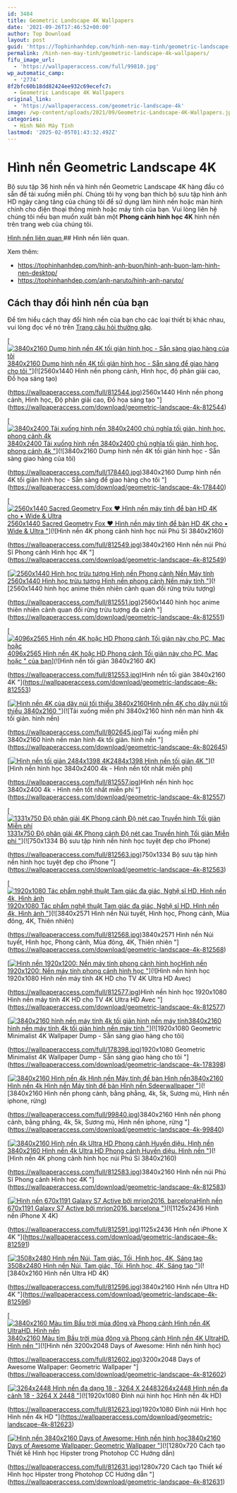 ```yaml
---
id: 3484
title: Geometric Landscape 4K Wallpapers
date: '2021-09-26T17:46:52+00:00'
author: Top Download
layout: post
guid: 'https://Tophinhanhdep.com/hinh-nen-may-tinh/geometric-landscape-4k-wallpapers/'
permalink: /hinh-nen-may-tinh/geometric-landscape-4k-wallpapers/
fifu_image_url:
  - 'https://wallpaperaccess.com/full/99810.jpg'
wp_automatic_camp:
  - '2774'
8f2bfc60b18dd82424ee932c69ecefc7:
  - Geometric Landscape 4K Wallpapers
original_link:
  - 'https://wallpaperaccess.com/geometric-landscape-4k'
image: /wp-content/uploads/2021/09/Geometric-Landscape-4K-Wallpapers.jpg
categories:
  - Hình Nền Máy Tính
lastmod: '2025-02-05T01:43:32.492Z'
---
```

# Hình nền Geometric Landscape 4K

Bộ sưu tập 36 hình nền và hình nền Geometric Landscape 4K hàng đầu có sẵn để tải xuống miễn phí. Chúng tôi hy vọng bạn thích bộ sưu tập hình ảnh HD ngày càng tăng của chúng tôi để sử dụng làm hình nền hoặc màn hình chính cho điện thoại thông minh hoặc máy tính của bạn. Vui lòng liên hệ chúng tôi nếu bạn muốn xuất bản một **Phong cảnh hình học 4K** hình nền trên trang web của chúng tôi.

[Hình nền liên quan ](#related) ## Hình nền liên quan.

   
 Xem thêm:

   
- <https://tophinhanhdep.com/hinh-anh-buon/hinh-anh-buon-lam-hinh-nen-desktop/>
- <https://tophinhanhdep.com/anh-naruto/hinh-anh-naruto/>

## Cách thay đổi hình nền của bạn

Để tìm hiểu cách thay đổi hình nền của bạn cho các loại thiết bị khác nhau, vui lòng đọc về nó trên [Trang câu hỏi thường gặp](https://tophinhanhdep.com/faq/).

  
[[![3840x2160 Dump hình nền 4K tối giản hình học - Sẵn sàng giao hàng của tôi](https://wallpaperaccess.com/full/99810.jpg)3840x2160 Dump hình nền 4K tối giản hình học - Sẵn sàng để giao hàng cho tôi "](https://wallpaperaccess.com/download/geometric-landscape-4k-99810)](![2560x1440 Hình nền phong cảnh, Hình học, độ phân giải cao, Đồ họa sáng tạo)

(https://wallpaperaccess.com/full/812544.jpg)2560x1440 Hình nền phong cảnh, Hình học, Độ phân giải cao, Đồ họa sáng tạo "](https://wallpaperaccess.com/download/geometric-landscape-4k-812544)

[[![3840x2400 Tải xuống hình nền 3840x2400 chủ nghĩa tối giản, hình học, phong cảnh 4k](https://wallpaperaccess.com/full/812545.jpg)3840x2400 Tải xuống hình nền 3840x2400 chủ nghĩa tối giản, hình học, phong cảnh 4k "](https://wallpaperaccess.com/download/geometric-landscape-4k-812545)](![3840x2160 Dump hình nền 4K tối giản hình học - Sẵn sàng giao hàng của tôi)

(https://wallpaperaccess.com/full/178440.jpg)3840x2160 Dump hình nền 4K tối giản hình học - Sẵn sàng để giao hàng cho tôi "](https://wallpaperaccess.com/download/geometric-landscape-4k-178440)

[[![2560x1440 Sacred Geometry Fox ❤ Hình nền máy tính để bàn HD 4K cho • Wide & Ultra](https://wallpaperaccess.com/full/812547.jpg)2560x1440 Sacred Geometry Fox ❤ Hình nền máy tính để bàn HD 4K cho • Wide &amp; Ultra "](https://wallpaperaccess.com/download/geometric-landscape-4k-812547)](![Hình nền 4K phong cảnh hình học núi Phú Sĩ 3840x2160)

(https://wallpaperaccess.com/full/812549.jpg)3840x2160 Hình nền núi Phú Sĩ Phong cảnh Hình học 4K "](https://wallpaperaccess.com/download/geometric-landscape-4k-812549)

[[![2560x1440 Hình học trừu tượng Hình nền Phong cảnh Nền Máy tính](https://wallpaperaccess.com/full/812550.jpg)2560x1440 Hình học trừu tượng Hình nền phong cảnh Nền máy tính "](https://wallpaperaccess.com/download/geometric-landscape-4k-812550)](![2560x1440 hình học anime thiên nhiên cảnh quan đồi rừng trừu tượng)

(https://wallpaperaccess.com/full/812551.jpg)2560x1440 hình học anime thiên nhiên cảnh quan đồi rừng trừu tượng đa cảnh "](https://wallpaperaccess.com/download/geometric-landscape-4k-812551)

[[![4096x2565 Hình nền 4K hoặc HD Phong cảnh Tối giản này cho PC, Mac hoặc](https://wallpaperaccess.com/full/701891.jpg)4096x2565 Hình nền 4K hoặc HD Phong cảnh Tối giản này cho PC, Mac hoặc " của bạn](https://wallpaperaccess.com/download/geometric-landscape-4k-701891)](![Hình nền tối giản 3840x2160 4K)

(https://wallpaperaccess.com/full/812553.jpg)Hình nền tối giản 3840x2160 4K "](https://wallpaperaccess.com/download/geometric-landscape-4k-812553)

[[![Hình nền 4K của dãy núi tối thiểu 3840x2160](https://wallpaperaccess.com/full/99789.jpg)Hình nền 4K cho dãy núi tối thiểu 3840x2160 "](https://wallpaperaccess.com/download/geometric-landscape-4k-99789)](![Tải xuống miễn phí 3840x2160 hình nền màn hình 4k tối giản.  hình nền)

(https://wallpaperaccess.com/full/802645.jpg)Tải xuống miễn phí 3840x2160 hình nền màn hình 4k tối giản. hình nền "](https://wallpaperaccess.com/download/geometric-landscape-4k-802645)

[[![Hình nền tối giản 2484x1398 4K](https://wallpaperaccess.com/full/812556.jpg)2484x1398 Hình nền tối giản 4K "](https://wallpaperaccess.com/download/geometric-landscape-4k-812556)](![Hình nền hình học 3840x2400 4k - Hình nền tốt nhất miễn phí)

(https://wallpaperaccess.com/full/812557.jpg)Hình nền hình học 3840x2400 4k - Hình nền tốt nhất miễn phí "](https://wallpaperaccess.com/download/geometric-landscape-4k-812557)

[[![1331x750 Độ phân giải 4K Phong cảnh Độ nét cao Truyền hình Tối giản Miễn phí](https://wallpaperaccess.com/full/812560.png)1331x750 Độ phân giải 4K Phong cảnh Độ nét cao Truyền hình Tối giản Miễn phí "](https://wallpaperaccess.com/download/geometric-landscape-4k-812560)](![750x1334 Bộ sưu tập hình nền hình học tuyệt đẹp cho iPhone)

(https://wallpaperaccess.com/full/812563.jpg)750x1334 Bộ sưu tập hình nền hình học tuyệt đẹp cho iPhone "](https://wallpaperaccess.com/download/geometric-landscape-4k-812563)

[[![1920x1080 Tác phẩm nghệ thuật Tam giác đa giác, Nghệ sĩ HD, Hình nền 4k, Hình ảnh](https://wallpaperaccess.com/full/812565.png)1920x1080 Tác phẩm nghệ thuật Tam giác đa giác, Nghệ sĩ HD, Hình nền 4k, Hình ảnh "](https://wallpaperaccess.com/download/geometric-landscape-4k-812565)](![3840x2571 Hình nền Núi tuyết, Hình học, Phong cảnh, Mùa đông, 4K, Thiên nhiên)

(https://wallpaperaccess.com/full/812568.jpg)3840x2571 Hình nền Núi tuyết, Hình học, Phong cảnh, Mùa đông, 4K, Thiên nhiên "](https://wallpaperaccess.com/download/geometric-landscape-4k-812568)

[[![Hình nền 1920x1200: Nền máy tính phong cảnh hình học](https://wallpaperaccess.com/full/812575.jpg)Hình nền 1920x1200: Nền máy tính phong cảnh hình học "](https://wallpaperaccess.com/download/geometric-landscape-4k-812575)](![Hình nền hình học 1920x1080 Hình nền máy tính 4K HD cho TV 4K Ultra HD Avec)

(https://wallpaperaccess.com/full/812577.jpg)Hình nền hình học 1920x1080 Hình nền máy tính 4K HD cho TV 4K Ultra HD Avec "](https://wallpaperaccess.com/download/geometric-landscape-4k-812577)

[[![3840x2160 hình nền máy tính 4k tối giản hình nền máy tính](https://wallpaperaccess.com/full/42277.jpg)3840x2160 hình nền máy tính 4k tối giản hình nền máy tính "](https://wallpaperaccess.com/download/geometric-landscape-4k-42277)](![1920x1080 Geometric Minimalist 4K Wallpaper Dump - Sẵn sàng giao hàng cho tôi)

(https://wallpaperaccess.com/full/178398.jpg)1920x1080 Geometric Minimalist 4K Wallpaper Dump - Sẵn sàng giao hàng cho tôi "](https://wallpaperaccess.com/download/geometric-landscape-4k-178398)

[[![3840x2160 Hình nền 4k Hình nền Máy tính để bàn Hình nền](https://wallpaperaccess.com/full/155630.jpg)3840x2160 Hình nền 4k Hình nền Máy tính để bàn Hình nền Sdeerwallpaper "](https://wallpaperaccess.com/download/geometric-landscape-4k-155630)](![3840x2160 Hình nền phong cảnh, bằng phẳng, 4k, 5k, Sương mù, Hình nền iphone, rừng)

(https://wallpaperaccess.com/full/99840.jpg)3840x2160 Hình nền phong cảnh, bằng phẳng, 4k, 5k, Sương mù, Hình nền iphone, rừng "](https://wallpaperaccess.com/download/geometric-landscape-4k-99840)

[[![3840x2160 Hình nền 4k Ultra HD Phong cảnh Huyền diệu.  Hình nền](https://wallpaperaccess.com/full/812582.jpg)3840x2160 Hình nền 4k Ultra HD Phong cảnh Huyền diệu. Hình nền "](https://wallpaperaccess.com/download/geometric-landscape-4k-812582)](![Hình nền 4K phong cảnh hình học núi Phú Sĩ 3840x2160)

(https://wallpaperaccess.com/full/812583.jpg)3840x2160 Hình nền núi Phú Sĩ Phong cảnh Hình học 4K "](https://wallpaperaccess.com/download/geometric-landscape-4k-812583)

[[![Hình nền 670x1191 Galaxy S7 Active bởi mrjon2016.  barcelona](https://wallpaperaccess.com/full/812590.jpg)Hình nền 670x1191 Galaxy S7 Active bởi mrjon2016. barcelona "](https://wallpaperaccess.com/download/geometric-landscape-4k-812590)](![1125x2436 Hình nền iPhone X 4K)

(https://wallpaperaccess.com/full/812591.jpg)1125x2436 Hình nền iPhone X 4K "](https://wallpaperaccess.com/download/geometric-landscape-4k-812591)

[[![3508x2480 Hình nền Núi, Tam giác, Tối, Hình học, 4K, Sáng tạo](https://wallpaperaccess.com/full/812593.jpg)3508x2480 Hình nền Núi, Tam giác, Tối, Hình học, 4K, Sáng tạo "](https://wallpaperaccess.com/download/geometric-landscape-4k-812593)](![3840x2160 Hình nền Ultra HD 4K)

(https://wallpaperaccess.com/full/812596.jpg)3840x2160 Hình nền Ultra HD 4K "](https://wallpaperaccess.com/download/geometric-landscape-4k-812596)

[[![3840x2160 Màu tím Bầu trời mùa đông và Phong cảnh Hình nền 4K UltraHD.  Hình nền](https://wallpaperaccess.com/full/812599.jpg)3840x2160 Màu tím Bầu trời mùa đông và Phong cảnh Hình nền 4K UltraHD. Hình nền "](https://wallpaperaccess.com/download/geometric-landscape-4k-812599)](![Hình nền 3200x2048 Days of Awesome: Hình nền hình học)

(https://wallpaperaccess.com/full/812602.jpg)3200x2048 Days of Awesome Wallpaper: Geometric Wallpaper "](https://wallpaperaccess.com/download/geometric-landscape-4k-812602)

[[![3264x2448 Hình nền đa dạng 18 - 3264 X 2448](https://wallpaperaccess.com/full/812613.jpg)3264x2448 Hình nền đa cảnh 18 - 3264 X 2448 "](https://wallpaperaccess.com/download/geometric-landscape-4k-812613)](![1920x1080 Đỉnh núi hình học Hình nền 4k HD)

(https://wallpaperaccess.com/full/812623.jpg)1920x1080 Đỉnh núi Hình học Hình nền 4k HD "](https://wallpaperaccess.com/download/geometric-landscape-4k-812623)

[[![Hình nền 3840x2160 Days of Awesome: Hình nền hình học](https://wallpaperaccess.com/full/781419.jpg)3840x2160 Days of Awesome Wallpaper: Geometric Wallpaper "](https://wallpaperaccess.com/download/geometric-landscape-4k-781419)](![1280x720 Cách tạo Thiết kế Hình học Hipster trong Photohop CC Hướng dẫn)

(https://wallpaperaccess.com/full/812631.jpg)1280x720 Cách tạo Thiết kế Hình học Hipster trong Photohop CC Hướng dẫn "](https://wallpaperaccess.com/download/geometric-landscape-4k-812631)
